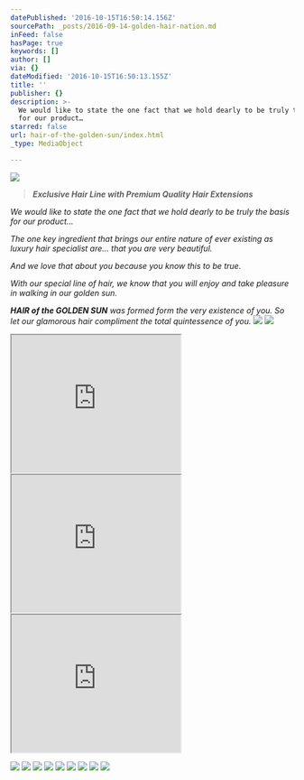 ```yaml
---
datePublished: '2016-10-15T16:50:14.156Z'
sourcePath: _posts/2016-09-14-golden-hair-nation.md
inFeed: false
hasPage: true
keywords: []
author: []
via: {}
dateModified: '2016-10-15T16:50:13.155Z'
title: ''
publisher: {}
description: >-
  We would like to state the one fact that we hold dearly to be truly the basis
  for our product…
starred: false
url: hair-of-the-golden-sun/index.html
_type: MediaObject

---
```

![](https://imgflo.herokuapp.com/graph/2b2431f8e7ba7b0/5fc7a92f8bb6483bd2ca6d9a058ec8c2/croprotate.png?cropheight=2212&cropwidth=3226&degrees=0&input=https%3A%2F%2Fthe-grid-user-content.s3-us-west-2.amazonaws.com%2F9dd836b1-6244-41cb-a1e9-97c30dd6cc71.png&x=0&y=0)

> _**Exclusive Hair Line with Premium Quality Hair Extensions**_

_We would like to state the one fact that we hold dearly to be truly the basis for our product..._

_The one key ingredient that brings our entire nature of ever existing as luxury hair specialist are... that you are very beautiful._

_And we love that about you because you know this to be true._

_With our special line of hair, we know that you will enjoy and take pleasure in walking in our golden sun._

_**HAIR of the GOLDEN SUN** was formed form the very existence of you. So let our glamorous hair compliment the total quintessence of you._
![](https://the-grid-user-content.s3-us-west-2.amazonaws.com/5aa0c2cb-d23e-43f9-9963-67eeb0d849c1.jpg)
![](https://s3-us-west-2.amazonaws.com/the-grid-img/p/92967b762ab43be51f2f61df524b417b6bcab787.png)

<iframe src="https://the-grid.github.io/ed-userhtml/?g=eJyVUU1Lw0AQvfdXjHu2XRUUkaaXCr0oVKvYW9jdTJLR7Ae7E9P8e7ctIooIHgbeHN4Xb177aEEZJu8K0TKHdCPlMAyzoMagupnxVpqGppqcHFAnEwVY5NZXhQg-sQBWsUEuRMk-iMVkTi70DDwGzIJUVegEOGXzZ2wl4F11fcZlmu5MR-btb0qbLbAqdc_sXUlf_NXt_fbx5eHi8mq7uf6pQVY1KCBF81snr1_RcDpUQ1c-byRJzW5_2Wh0flguy7vVrKFagPaxwliIs89EqdeWcm3V5c5rNa5VB1N4ahGSqjGeAqpEGGFQI7CHbAnedeTw5JDSNkfmN-V_BM0DyEA77I7xBqq4LcS5gBapaXkPs43cz7qYfACbxKKb" height="244" style=""></iframe>

<iframe src="https://the-grid.github.io/ed-userhtml/?g=eJx1UM1unDAYfBXkO2sWWGCrkCqKokRVFK2SU0_IP5_BibFd24TdPH0gOO2pJ1sz882M5sozJ21IvGMtGkKw_gfG8zzvmBlH0AwsuSxv8CuA33P8je9ePUo4CSSNinSEMBjeIuaAy5Ay4vi3QhHdott4mZ7iwWmB0_r3rz9_jTSoVBEKqkUvE12rUUiezBwFHLa20ix2j9N5ctJMPnkg0iV35wDaL4xPiOYbtlSAxDrDJxZ8Ek00GaFF90Zx0JvsiayOkZYj6eHfFMTKXbhYEMaN2wQZXv_4PKnHQ4OFBMU93h_rrNrXFabKUHwsyzrP8rzJhEj7r6RuWJI6_ZXUKdOb3avtf77Bpc1EVmeloHnRZDkjBamO_FBUZc72jShrCscKCkKb2I9KpaTuU8K5A-9bFNwEkfODtPZ_JCPL9iolIoBrURHRtQGyb10AHzrFn93doORHf3im8430hwd_0jcCXV_hbfnrTz9Awm4" height="244" style=""></iframe>

<iframe src="https://the-grid.github.io/ed-userhtml/?g=eJxFkM1ugzAQhF8F-Q42IfxVIVWkRs0hqqpUPSNjL8QJ2JZtmpCnLxSinmx9O5qZ3Y1lRmjnWcMKdHZO2xeMb7dbwFTXgWSg6TC-zk4A_6zwkwcXizxOHfUXhd-BOyteIGaAC-czaviioJ3qpStQmMeELIz1xow-Q4G-v94WxmFuI5Qs0LG_90ao3noHKoy3vzuQdpxYj0o-szECPG0U75l7tpG0gwK9q5aDnFUfdDJcxqKjDfxvSrUI3KChVqabNyR4-uN73x7jDNcCWm5xmKckCdMEV62qcFqvQ07iOknyzG_-ksrzmFTKv6SyVY0KLrp5vcJQkJqkZF1XqygjK0YjmuQ8jpL1ioVZvU4ryBOIaJUt_R5C-0zxsaIzPSxw8kH6Wjqwrmz5yezPrXg08am67YSND_ZT7mq03eD5fNtfEIOhfg" height="244" style=""></iframe>

![](https://the-grid-user-content.s3-us-west-2.amazonaws.com/01614833-173f-4595-af1e-6fa98625bff0.jpg)
![](https://the-grid-user-content.s3-us-west-2.amazonaws.com/9cdbb548-87f7-43b2-aec8-eb713bab57f2.jpg)
![](https://the-grid-user-content.s3-us-west-2.amazonaws.com/af6b5cba-82b5-45ad-93f4-5186d0b77530.jpg)
![](https://the-grid-user-content.s3-us-west-2.amazonaws.com/fd3ff0ba-a65d-4809-8a6e-74ff44cd83ae.jpg)
![](https://the-grid-user-content.s3-us-west-2.amazonaws.com/1191b06b-d5b9-4908-9fb9-429a6526765f.jpg)
![](https://s3-us-west-2.amazonaws.com/the-grid-img/p/50c5235d6eda33f0631083c7ba1cca7134064a26.jpg)
![](https://the-grid-user-content.s3-us-west-2.amazonaws.com/5715d2a8-f6ea-4883-a846-45340fbc1a16.jpg)
![](https://the-grid-user-content.s3-us-west-2.amazonaws.com/abf137d2-42e1-422c-87d6-6da02bc77921.jpg)
![](https://the-grid-user-content.s3-us-west-2.amazonaws.com/dad5ef9a-60f6-49c7-af9b-3798014b0098.jpg)
